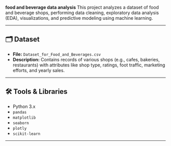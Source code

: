 **food and beverage data analysis**
This project analyzes a dataset of food and beverage shops, performing data cleaning, exploratory data analysis (EDA), visualizations, and predictive modeling using machine learning.

---

## 🗂️ Dataset

- **File:** `Dataset_for_Food_and_Beverages.csv`
- **Description:** Contains records of various shops (e.g., cafes, bakeries, restaurants) with attributes like shop type, ratings, foot traffic, marketing efforts, and yearly sales.

---

## 🛠️ Tools & Libraries

- Python 3.x
- `pandas`
- `matplotlib`
- `seaborn`
- `plotly`
- `scikit-learn`

---
